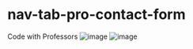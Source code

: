 # nav-tab-pro-contact-form
Code with Professors
![image](https://github.com/user-attachments/assets/dde6dff8-88a0-4e15-9ffd-422188e5e0bc)
![image](https://github.com/user-attachments/assets/8c14a578-c91a-4f3b-ae68-d8d309546904)
